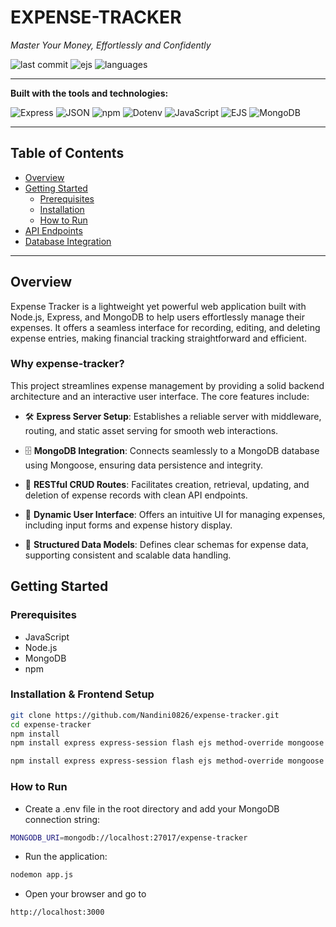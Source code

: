 # EXPENSE-TRACKER

*Master Your Money, Effortlessly and Confidently*

![last commit](https://img.shields.io/github/last-commit/Nandini0826/expense-tracker?style=flat-square)
![ejs](https://img.shields.io/badge/ejs-54.6%25-blue?style=flat-square)
![languages](https://img.shields.io/github/languages/count/your-username/your-repo-name?style=flat-square)

---

**Built with the tools and technologies:**

![Express](https://img.shields.io/badge/Express-black?style=for-the-badge&logo=express)
![JSON](https://img.shields.io/badge/JSON-black?style=for-the-badge&logo=json)
![npm](https://img.shields.io/badge/npm-CB3837?style=for-the-badge&logo=npm&logoColor=white)
![Dotenv](https://img.shields.io/badge/.ENV-yellow?style=for-the-badge)
![JavaScript](https://img.shields.io/badge/JavaScript-yellow?style=for-the-badge&logo=javascript)
![EJS](https://img.shields.io/badge/EJS-green?style=for-the-badge)
![MongoDB](https://img.shields.io/badge/MongoDB-4DB33D?style=for-the-badge&logo=mongodb&logoColor=white)

---

## Table of Contents

- [Overview](#overview)
- [Getting Started](#getting-started)
  - [Prerequisites](#prerequisites)
  - [Installation ](#installation)
  - [How to Run](#how-to-run)
- [API Endpoints](#api-endpoints)
- [Database Integration](#database-integration)

---

## Overview

Expense Tracker is a lightweight yet powerful web application built with Node.js, Express, and MongoDB to help users effortlessly manage their expenses. It offers a seamless interface for recording, editing, and deleting expense entries, making financial tracking straightforward and efficient.

### Why expense-tracker?

This project streamlines expense management by providing a solid backend architecture and an interactive user interface. The core features include:

- 🛠 **Express Server Setup**: Establishes a reliable server with middleware, routing, and static asset serving for smooth web interactions.

- 🗄 **MongoDB Integration**: Connects seamlessly to a MongoDB database using Mongoose, ensuring data persistence and integrity.

- 🔁 **RESTful CRUD Routes**: Facilitates creation, retrieval, updating, and deletion of expense records with clean API endpoints.

- 🎨 **Dynamic User Interface**: Offers an intuitive UI for managing expenses, including input forms and expense history display.

- 🧱 **Structured Data Models**: Defines clear schemas for expense data, supporting consistent and scalable data handling.


## Getting Started

### Prerequisites

- JavaScript
- Node.js
- MongoDB
- npm

### Installation & Frontend Setup

```bash
git clone https://github.com/Nandini0826/expense-tracker.git
cd expense-tracker
npm install
npm install express express-session flash ejs method-override mongoose dotenv


``` 

```bash
npm install express express-session flash ejs method-override mongoose dotenv

```
### How to Run

- Create a .env file in the root directory and add your MongoDB connection string:
```bash
MONGODB_URI=mongodb://localhost:27017/expense-tracker

```
- Run the application:
```bash
nodemon app.js
```
- Open your browser and go to
```bash
http://localhost:3000
```


